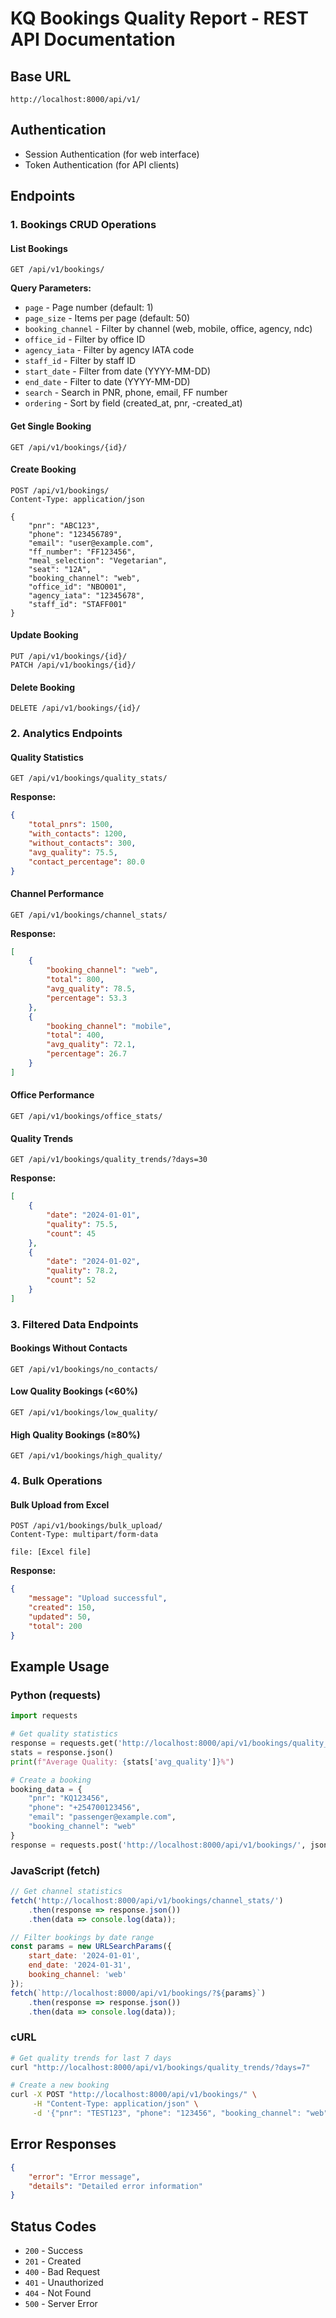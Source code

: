 # KQ Bookings Quality Report - REST API Documentation

## Base URL
```
http://localhost:8000/api/v1/
```

## Authentication
- Session Authentication (for web interface)
- Token Authentication (for API clients)

## Endpoints

### 1. Bookings CRUD Operations

#### List Bookings
```http
GET /api/v1/bookings/
```
**Query Parameters:**
- `page` - Page number (default: 1)
- `page_size` - Items per page (default: 50)
- `booking_channel` - Filter by channel (web, mobile, office, agency, ndc)
- `office_id` - Filter by office ID
- `agency_iata` - Filter by agency IATA code
- `staff_id` - Filter by staff ID
- `start_date` - Filter from date (YYYY-MM-DD)
- `end_date` - Filter to date (YYYY-MM-DD)
- `search` - Search in PNR, phone, email, FF number
- `ordering` - Sort by field (created_at, pnr, -created_at)

#### Get Single Booking
```http
GET /api/v1/bookings/{id}/
```

#### Create Booking
```http
POST /api/v1/bookings/
Content-Type: application/json

{
    "pnr": "ABC123",
    "phone": "123456789",
    "email": "user@example.com",
    "ff_number": "FF123456",
    "meal_selection": "Vegetarian",
    "seat": "12A",
    "booking_channel": "web",
    "office_id": "NBO001",
    "agency_iata": "12345678",
    "staff_id": "STAFF001"
}
```

#### Update Booking
```http
PUT /api/v1/bookings/{id}/
PATCH /api/v1/bookings/{id}/
```

#### Delete Booking
```http
DELETE /api/v1/bookings/{id}/
```

### 2. Analytics Endpoints

#### Quality Statistics
```http
GET /api/v1/bookings/quality_stats/
```
**Response:**
```json
{
    "total_pnrs": 1500,
    "with_contacts": 1200,
    "without_contacts": 300,
    "avg_quality": 75.5,
    "contact_percentage": 80.0
}
```

#### Channel Performance
```http
GET /api/v1/bookings/channel_stats/
```
**Response:**
```json
[
    {
        "booking_channel": "web",
        "total": 800,
        "avg_quality": 78.5,
        "percentage": 53.3
    },
    {
        "booking_channel": "mobile",
        "total": 400,
        "avg_quality": 72.1,
        "percentage": 26.7
    }
]
```

#### Office Performance
```http
GET /api/v1/bookings/office_stats/
```

#### Quality Trends
```http
GET /api/v1/bookings/quality_trends/?days=30
```
**Response:**
```json
[
    {
        "date": "2024-01-01",
        "quality": 75.5,
        "count": 45
    },
    {
        "date": "2024-01-02",
        "quality": 78.2,
        "count": 52
    }
]
```

### 3. Filtered Data Endpoints

#### Bookings Without Contacts
```http
GET /api/v1/bookings/no_contacts/
```

#### Low Quality Bookings (<60%)
```http
GET /api/v1/bookings/low_quality/
```

#### High Quality Bookings (≥80%)
```http
GET /api/v1/bookings/high_quality/
```

### 4. Bulk Operations

#### Bulk Upload from Excel
```http
POST /api/v1/bookings/bulk_upload/
Content-Type: multipart/form-data

file: [Excel file]
```
**Response:**
```json
{
    "message": "Upload successful",
    "created": 150,
    "updated": 50,
    "total": 200
}
```

## Example Usage

### Python (requests)
```python
import requests

# Get quality statistics
response = requests.get('http://localhost:8000/api/v1/bookings/quality_stats/')
stats = response.json()
print(f"Average Quality: {stats['avg_quality']}%")

# Create a booking
booking_data = {
    "pnr": "KQ123456",
    "phone": "+254700123456",
    "email": "passenger@example.com",
    "booking_channel": "web"
}
response = requests.post('http://localhost:8000/api/v1/bookings/', json=booking_data)
```

### JavaScript (fetch)
```javascript
// Get channel statistics
fetch('http://localhost:8000/api/v1/bookings/channel_stats/')
    .then(response => response.json())
    .then(data => console.log(data));

// Filter bookings by date range
const params = new URLSearchParams({
    start_date: '2024-01-01',
    end_date: '2024-01-31',
    booking_channel: 'web'
});
fetch(`http://localhost:8000/api/v1/bookings/?${params}`)
    .then(response => response.json())
    .then(data => console.log(data));
```

### cURL
```bash
# Get quality trends for last 7 days
curl "http://localhost:8000/api/v1/bookings/quality_trends/?days=7"

# Create a new booking
curl -X POST "http://localhost:8000/api/v1/bookings/" \
     -H "Content-Type: application/json" \
     -d '{"pnr": "TEST123", "phone": "123456", "booking_channel": "web"}'
```

## Error Responses
```json
{
    "error": "Error message",
    "details": "Detailed error information"
}
```

## Status Codes
- `200` - Success
- `201` - Created
- `400` - Bad Request
- `401` - Unauthorized
- `404` - Not Found
- `500` - Server Error